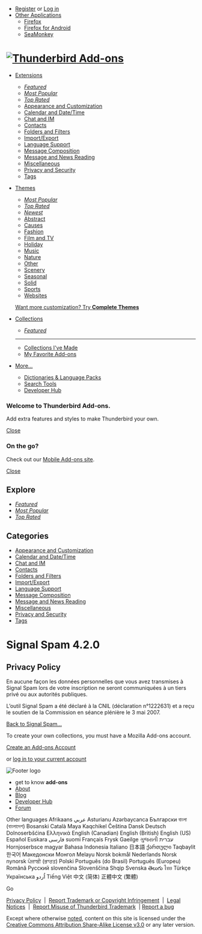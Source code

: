 * [Register](https://oauth.accounts.firefox.com/v1/authorization?action=signup&scope=profile&state=47184633e2b2ee1c5e01254c2f4b8b8da5f5e4d2d509dc3b1ae79f480b1aedf4%3AL2VuLXVzL3RodW5kZXJiaXJkL2FkZG9uL3NpZ25hbC1zcGFtL3ByaXZhY3kv&redirect_url=https%3A%2F%2Faddons.thunderbird.net%2Fapi%2Fv3%2Faccounts%2Fauthenticate%2F&client_id=25691f3bf98f8ea8) or [Log in](https://oauth.accounts.firefox.com/v1/authorization?action=signin&scope=profile&state=47184633e2b2ee1c5e01254c2f4b8b8da5f5e4d2d509dc3b1ae79f480b1aedf4%3AL2VuLXVzL3RodW5kZXJiaXJkL2FkZG9uL3NpZ25hbC1zcGFtL3ByaXZhY3kv&redirect_url=https%3A%2F%2Faddons.thunderbird.net%2Fapi%2Fv3%2Faccounts%2Fauthenticate%2F&client_id=25691f3bf98f8ea8)
* [Other Applications](# "Find add-ons for other applications")
    * [Firefox](https://addons.thunderbird.net/en-us/firefox)
    * [Firefox for Android](https://addons.thunderbird.net/en-us/android)
    * [SeaMonkey](https://addons.thunderbird.net/en-us/seamonkey)

  

 [![Thunderbird](https://addons.thunderbird.net/static/img/icons/thunderbird.svg?b=58a99cbb-667a0970) Add-ons](https://addons.thunderbird.net/en-us/thunderbird/ "Return to the Thunderbird Add-ons homepage")
==============================================================================================================================================================================================================

* [Extensions](https://addons.thunderbird.net/en-us/thunderbird/extensions/)
    * _[Featured](https://addons.thunderbird.net/en-us/thunderbird/extensions/?sort=featured)_
    * _[Most Popular](https://addons.thunderbird.net/en-us/thunderbird/extensions/?sort=users)_
    * _[Top Rated](https://addons.thunderbird.net/en-us/thunderbird/extensions/?sort=rating)_
    * [Appearance and Customization](https://addons.thunderbird.net/en-us/thunderbird/extensions/appearance/)
    * [Calendar and Date/Time](https://addons.thunderbird.net/en-us/thunderbird/extensions/calendar/)
    * [Chat and IM](https://addons.thunderbird.net/en-us/thunderbird/extensions/chat/)
    * [Contacts](https://addons.thunderbird.net/en-us/thunderbird/extensions/contacts/)
    * [Folders and Filters](https://addons.thunderbird.net/en-us/thunderbird/extensions/folders-and-filters/)
    * [Import/Export](https://addons.thunderbird.net/en-us/thunderbird/extensions/importexport/)
    * [Language Support](https://addons.thunderbird.net/en-us/thunderbird/extensions/language-support/)
    * [Message Composition](https://addons.thunderbird.net/en-us/thunderbird/extensions/composition/)
    * [Message and News Reading](https://addons.thunderbird.net/en-us/thunderbird/extensions/message-and-news-reading/)
    * [Miscellaneous](https://addons.thunderbird.net/en-us/thunderbird/extensions/miscellaneous/)
    * [Privacy and Security](https://addons.thunderbird.net/en-us/thunderbird/extensions/privacy-and-security/)
    * [Tags](https://addons.thunderbird.net/en-us/thunderbird/extensions/tags/)
* [Themes](https://addons.thunderbird.net/en-us/thunderbird/themes/)
    
    * _[Most Popular](https://addons.thunderbird.net/en-us/thunderbird/themes/?sort=popular)_
    * _[Top Rated](https://addons.thunderbird.net/en-us/thunderbird/themes/?sort=rating)_
    * _[Newest](https://addons.thunderbird.net/en-us/thunderbird/themes/?sort=created)_
    * [Abstract](https://addons.thunderbird.net/en-us/thunderbird/static-themes/abstract/)
    * [Causes](https://addons.thunderbird.net/en-us/thunderbird/static-themes/causes/)
    * [Fashion](https://addons.thunderbird.net/en-us/thunderbird/static-themes/fashion/)
    * [Film and TV](https://addons.thunderbird.net/en-us/thunderbird/static-themes/film-and-tv/)
    * [Holiday](https://addons.thunderbird.net/en-us/thunderbird/static-themes/holiday/)
    * [Music](https://addons.thunderbird.net/en-us/thunderbird/static-themes/music/)
    * [Nature](https://addons.thunderbird.net/en-us/thunderbird/static-themes/nature/)
    * [Other](https://addons.thunderbird.net/en-us/thunderbird/static-themes/other/)
    * [Scenery](https://addons.thunderbird.net/en-us/thunderbird/static-themes/scenery/)
    * [Seasonal](https://addons.thunderbird.net/en-us/thunderbird/static-themes/seasonal/)
    * [Solid](https://addons.thunderbird.net/en-us/thunderbird/static-themes/solid/)
    * [Sports](https://addons.thunderbird.net/en-us/thunderbird/static-themes/sports/)
    * [Websites](https://addons.thunderbird.net/en-us/thunderbird/static-themes/websites/)
    
    [Want more customization? Try **Complete Themes**](https://addons.thunderbird.net/en-us/thunderbird/complete-themes/)
    
* [Collections](https://addons.thunderbird.net/en-us/thunderbird/collections/)
    * _[Featured](https://addons.thunderbird.net/en-us/thunderbird/collections/?sort=featured)_
    
    * * *
    
    * [Collections I've Made](https://addons.thunderbird.net/en-us/thunderbird/collections/mine/)
    * [My Favorite Add-ons](https://addons.thunderbird.net/en-us/thunderbird/collections/mine/favorites)
* [More…](#)
    * [Dictionaries & Language Packs](https://addons.thunderbird.net/en-us/thunderbird/language-tools/)
    * [Search Tools](https://addons.thunderbird.net/en-us/thunderbird/search-tools/)
    * [Developer Hub](https://addons.thunderbird.net/en-us/developers/)

### Welcome to Thunderbird Add-ons.

Add extra features and styles to make Thunderbird your own.

[Close](#)

### On the go?

Check out our [Mobile Add-ons site](#).

[Close](#)

Explore
-------

* _[Featured](https://addons.thunderbird.net/en-US/thunderbird/extensions/?sort=featured)_
* _[Most Popular](https://addons.thunderbird.net/en-US/thunderbird/extensions/?sort=users)_
* _[Top Rated](https://addons.thunderbird.net/en-US/thunderbird/extensions/?sort=rating)_

Categories
----------

* [Appearance and Customization](https://addons.thunderbird.net/en-US/thunderbird/extensions/appearance/)
* [Calendar and Date/Time](https://addons.thunderbird.net/en-US/thunderbird/extensions/calendar/)
* [Chat and IM](https://addons.thunderbird.net/en-US/thunderbird/extensions/chat/)
* [Contacts](https://addons.thunderbird.net/en-US/thunderbird/extensions/contacts/)
* [Folders and Filters](https://addons.thunderbird.net/en-US/thunderbird/extensions/folders-and-filters/)
* [Import/Export](https://addons.thunderbird.net/en-US/thunderbird/extensions/importexport/)
* [Language Support](https://addons.thunderbird.net/en-US/thunderbird/extensions/language-support/)
* [Message Composition](https://addons.thunderbird.net/en-US/thunderbird/extensions/composition/)
* [Message and News Reading](https://addons.thunderbird.net/en-US/thunderbird/extensions/message-and-news-reading/)
* [Miscellaneous](https://addons.thunderbird.net/en-US/thunderbird/extensions/miscellaneous/)
* [Privacy and Security](https://addons.thunderbird.net/en-US/thunderbird/extensions/privacy-and-security/)
* [Tags](https://addons.thunderbird.net/en-US/thunderbird/extensions/tags/)

Signal Spam 4.2.0
=================

Privacy Policy
--------------

En aucune façon les données personnelles que vous avez transmises à Signal Spam lors de votre inscription ne seront communiquées à un tiers privé ou aux autorités publiques.  
  
L’outil Signal Spam a été déclaré à la CNIL (déclaration n°1222631) et a reçu le soutien de la Commission en séance plénière le 3 mai 2007.

[Back to Signal Spam…](https://addons.thunderbird.net/en-us/thunderbird/addon/signal-spam/)

To create your own collections, you must have a Mozilla Add-ons account.

[Create an Add-ons Account](https://oauth.accounts.firefox.com/v1/authorization?action=signup&scope=profile&state=47184633e2b2ee1c5e01254c2f4b8b8da5f5e4d2d509dc3b1ae79f480b1aedf4%3AL2VuLXVzL3RodW5kZXJiaXJkL2FkZG9uL3NpZ25hbC1zcGFtL3ByaXZhY3kv&redirect_url=https%3A%2F%2Faddons.thunderbird.net%2Fapi%2Fv3%2Faccounts%2Fauthenticate%2F&client_id=25691f3bf98f8ea8)

or [log in to your current account](https://oauth.accounts.firefox.com/v1/authorization?action=signin&scope=profile&state=47184633e2b2ee1c5e01254c2f4b8b8da5f5e4d2d509dc3b1ae79f480b1aedf4%3AL2VuLXVzL3RodW5kZXJiaXJkL2FkZG9uL3NpZ25hbC1zcGFtL3ByaXZhY3kv&redirect_url=https%3A%2F%2Faddons.thunderbird.net%2Fapi%2Fv3%2Faccounts%2Fauthenticate%2F&client_id=25691f3bf98f8ea8)

![Footer logo](https://addons.thunderbird.net/static/img/zamboni/footer-logo-med.png?b=58a99cbb-667a0970)

* get to know **add-ons**
* [About](https://addons.thunderbird.net/en-us/about)
* [Blog](https://blog.mozilla.org/thunderbird/)
* [Developer Hub](https://addons.thunderbird.net/en-us/developers/)
* [Forum](https://discourse.mozilla.org/c/thunderbird/addons)

Other languages Afrikaans عربي Asturianu Azərbaycanca Български বাংলা (বাংলাদেশ) Bosanski Català Maya Kaqchikel Čeština Dansk Deutsch Dolnoserbšćina Ελληνικά English (Canadian) English (British) English (US) Español Euskara فارسی suomi Français Frysk Gaeilge ગુજરાતી עברית Hornjoserbsce magyar Bahasa Indonesia Italiano 日本語 ქართული Taqbaylit 한국어 Македонски Монгол Melayu Norsk bokmål Nederlands Norsk nynorsk ਪੰਜਾਬੀ (ਭਾਰਤ) Polski Português (do Brasil) Português (Europeu) Română Русский slovenčina Slovenščina Shqip Svenska తెలుగు ไทย Türkçe Українська اُردو Tiếng Việt 中文 (简体) 正體中文 (繁體)

Go

[Privacy Policy](https://www.mozilla.org/privacy/websites/)  |  [Report Trademark or Copyright Infringement](https://www.mozilla.org/en-US/about/legal/report-infringement/)  |  [Legal Notices](https://www.mozilla.org/about/legal/)  |  [Report Misuse of Thunderbird Trademark](https://www.mozilla.org/about/legal/fraud-report/)  | [Report a bug](https://github.com/thunderbird/addons-server/issues/new)

Except where otherwise [noted](https://www.mozilla.org/about/legal/), content on this site is licensed under the  
[Creative Commons Attribution Share-Alike License v3.0](https://creativecommons.org/licenses/by-sa/3.0/) or any later version.